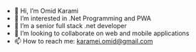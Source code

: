 - 👋 Hi, I’m Omid Karami
- 👀 I’m interested in .Net Programming and PWA 
- 🌱 I’m a senior full stack .net developer
- 💞️ I’m looking to collaborate on web and mobile applications
- 📫 How to reach me: karamei.omid@gmail.com
<!---
KarameiOmid/KarameiOmid is a ✨ special ✨ repository because its `README.md` (this file) appears on your GitHub profile.
You can click the Preview link to take a look at your changes.
--->
